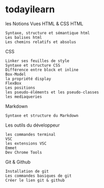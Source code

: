 # todayilearn
les Notions Vues
HTML & CSS
HTML

    Syntaxe, structure et sémantique html
    Les balises html
    Les chemins relatifs et absolus

CSS

    Linker ses feuilles de style
    Syntaxe et structure CSS
    Différence entre block et inline
    Box-Model
    la propriété display
    FlexBox
    Les positions
    les pseudo-éléments et les pseudo-classes
    les mediaqueries

Markdown

    Syntaxe et structure du Markdown

Les outils du développeur

    les commandes terminal
    VSC
    les extensions VSC
    Emmet
    Dev Chrome Tools

Git & Github

    Installation de git
    Les commandes basiques de git
    Créer le lien git & github
